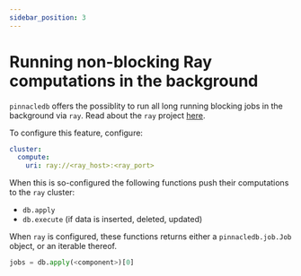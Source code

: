 ```yaml
---
sidebar_position: 3
---
```


# Running non-blocking Ray computations in the background

`pinnacledb` offers the possiblity to run all long running blocking jobs in the background via `ray`.
Read about the `ray` project [here](https://www.ray.io/).

To configure this feature, configure:

```yaml
cluster:
  compute:
    uri: ray://<ray_host>:<ray_port>
```

When this is so-configured the following functions push their computations to the `ray` cluster:

- `db.apply`
- `db.execute` (if data is inserted, deleted, updated)

When `ray` is configured, these functions returns either a `pinnacledb.job.Job` object, or an iterable thereof.

```python
jobs = db.apply(<component>)[0]
```